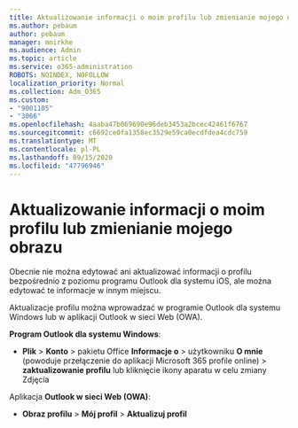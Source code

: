 ```yaml
---
title: Aktualizowanie informacji o moim profilu lub zmienianie mojego obrazu
ms.author: pebaum
author: pebaum
manager: mnirkhe
ms.audience: Admin
ms.topic: article
ms.service: o365-administration
ROBOTS: NOINDEX, NOFOLLOW
localization_priority: Normal
ms.collection: Adm_O365
ms.custom:
- "9001105"
- "3066"
ms.openlocfilehash: 4aaba47b069690e96deb3453a2bcec42461f6767
ms.sourcegitcommit: c6692ce0fa1358ec3529e59ca0ecdfdea4cdc759
ms.translationtype: MT
ms.contentlocale: pl-PL
ms.lasthandoff: 09/15/2020
ms.locfileid: "47796946"
---
```

# <a name="update-my-profile-information-or-change-my-picture"></a>Aktualizowanie informacji o moim profilu lub zmienianie mojego obrazu

Obecnie nie można edytować ani aktualizować informacji o profilu bezpośrednio z poziomu programu Outlook dla systemu iOS, ale można edytować te informacje w innym miejscu. 

Aktualizacje profilu można wprowadzać w programie Outlook dla systemu Windows lub w aplikacji Outlook w sieci Web (OWA). 

**Program Outlook dla systemu Windows**: 

- **Plik**  >  **Konto**  >  pakietu Office **Informacje o**  >  użytkowniku **O mnie** (powoduje przełączenie do aplikacji Microsoft 365 profile online) > **zaktualizowanie profilu** lub kliknięcie ikony aparatu w celu zmiany Zdjęcia  
  
Aplikacja **Outlook w sieci Web (OWA)**: 

- **Obraz profilu**  >  **Mój profil**  >  **Aktualizuj profil**
